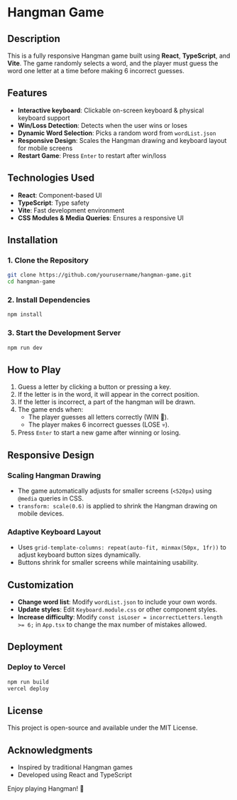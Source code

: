 # Hangman Game

## Description

This is a fully responsive Hangman game built using **React**, **TypeScript**, and **Vite**. The game randomly selects a word, and the player must guess the word one letter at a time before making 6 incorrect guesses.

## Features

- **Interactive keyboard**: Clickable on-screen keyboard & physical keyboard support
- **Win/Loss Detection**: Detects when the user wins or loses
- **Dynamic Word Selection**: Picks a random word from `wordList.json`
- **Responsive Design**: Scales the Hangman drawing and keyboard layout for mobile screens
- **Restart Game**: Press `Enter` to restart after win/loss

## Technologies Used

- **React**: Component-based UI
- **TypeScript**: Type safety
- **Vite**: Fast development environment
- **CSS Modules & Media Queries**: Ensures a responsive UI

## Installation

### **1. Clone the Repository**

```sh
git clone https://github.com/yourusername/hangman-game.git
cd hangman-game
```

### **2. Install Dependencies**

```sh
npm install
```

### **3. Start the Development Server**

```sh
npm run dev
```

## How to Play

1. Guess a letter by clicking a button or pressing a key.
2. If the letter is in the word, it will appear in the correct position.
3. If the letter is incorrect, a part of the hangman will be drawn.
4. The game ends when:
   - The player guesses all letters correctly (WIN 🎉).
   - The player makes 6 incorrect guesses (LOSE 💀).
5. Press `Enter` to start a new game after winning or losing.

## Responsive Design

### **Scaling Hangman Drawing**

- The game automatically adjusts for smaller screens (`<520px`) using `@media` queries in CSS.
- `transform: scale(0.6)` is applied to shrink the Hangman drawing on mobile devices.

### **Adaptive Keyboard Layout**

- Uses `grid-template-columns: repeat(auto-fit, minmax(50px, 1fr))` to adjust keyboard button sizes dynamically.
- Buttons shrink for smaller screens while maintaining usability.

## Customization

- **Change word list**: Modify `wordList.json` to include your own words.
- **Update styles**: Edit `Keyboard.module.css` or other component styles.
- **Increase difficulty**: Modify `const isLoser = incorrectLetters.length >= 6;` in `App.tsx` to change the max number of mistakes allowed.

## Deployment

### **Deploy to Vercel**

```sh
npm run build
vercel deploy
```

## License

This project is open-source and available under the MIT License.

## Acknowledgments

- Inspired by traditional Hangman games
- Developed using React and TypeScript

Enjoy playing Hangman! 🚀

